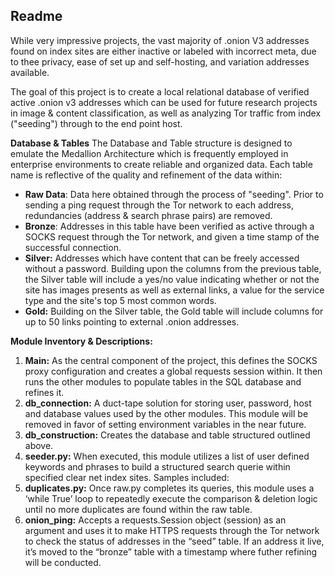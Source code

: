 ## Readme
While very impressive projects, the vast majority of .onion V3 addresses found on index sites are either inactive or labeled with incorrect meta, due to thee privacy, ease of set up and self-hosting, and variation addresses available. 

The goal of this project is to create a local relational database of verified active .onion v3 addresses which can be used for future research projects in image & content classification, as well as analyzing Tor traffic from index ("seeding") through to the end point host. 

**Database & Tables**
The Database and Table structure is designed to emulate the Medallion Architecture which is frequently employed in enterprise environments to create reliable and organized data. Each table name is reflective of the quality and refinement of the data within:
- **Raw Data**: Data here obtained through the process of "seeding". Prior to sending a ping request through the Tor network to each address, redundancies (address & search phrase pairs) are removed.
- **Bronze**: Addresses in this table have been verified as active through a SOCKS request through the Tor network, and given a time stamp of the successful connection. 
- **Silver:** Addresses which have content that can be freely accessed without a password. Building upon the columns from the previous table, the Silver table will include a yes/no value indicating whether or not the site has images presents as well as external links, a value for the service type and the site's top 5 most common words.
- **Gold:** Building on the Silver table, the Gold table will include columns for up to 50 links pointing to external .onion addresses. 

**Module Inventory & Descriptions:** 
1. **Main:** As the central component of the project, this defines the SOCKS proxy configuration and creates a global requests session within. It then runs the other modules to populate tables in the SQL database and refines it. 
2. **db_connection:** A duct-tape solution for storing user, password, host and database values used by the other modules. This module will be removed in favor of setting environment variables in the near future. 
3. **db_construction:** Creates the database and table structured outlined above.
4. **seeder.py:** When executed, this module utilizes a list of user defined keywords and phrases to build a structured search querie within specified clear net index sites. Samples included: 
5. **duplicates.py:** Once raw.py completes its queries, this module uses a ‘while True’ loop to repeatedly execute the comparison & deletion logic until no more duplicates are found within the raw table. 
6. **onion_ping:** Accepts a requests.Session object (session) as an argument and uses it to make HTTPS requests through the Tor network to check the status of addresses in the “seed” table. If an address it live, it’s moved to the “bronze” table with a timestamp where futher refining will be conducted. 
